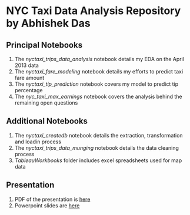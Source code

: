 # NYC Taxi Data Analysis Repository by Abhishek Das

## Principal Notebooks

1. The *nyctaxi_trips_data_analysis* notebook details my EDA on the April 2013 data
2. The *nyctaxi_fare_modeling* notebook details my efforts to predict taxi fare amount
3. The *nyctaxi_tip_prediction* notebook covers my model to predict tip percentage
4. The *nyc_taxi_max_earnings* notebook covers the analysis behind the remaining open questions

## Additional Notebooks

1. The *nyctaxi_createdb* notebook details the extraction, transformation and loadin process
2. The *nyctaxi_trips_data_munging* notebook details the data cleaning process
3. *TableauWorkbooks* folder includes excel spreadsheets used for map data

## Presentation

1. PDF of the presentation is [here](https://factorwonk.github.io/ADasTaxiNYC_updated.pdf)
2. Powerpoint slides are [here](https://factorwonk.github.io/ADasTaxiNYC_updated.pptx)
